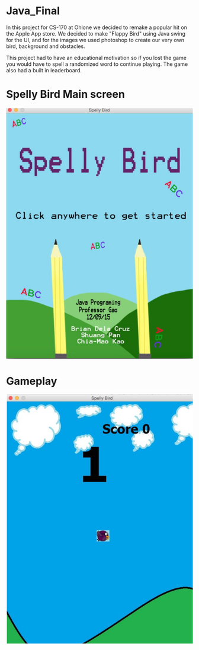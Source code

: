 # Java_Final

In this project for CS-170 at Ohlone we decided to remake a popular hit on the Apple App store. We decided to make "Flappy Bird" using Java swing for the UI, and for the images we used photoshop to create our very own bird, background and obstacles.

This project had to have an educational motivation so if you lost the game you would have to spell a randomized word to continue playing. The game also had a built in leaderboard.

# Spelly Bird Main screen
![Alt text](https://github.com/bl2i4n/Java_Final/blob/master/main_ui.png "SpellyBird")

# Gameplay
![Alt text](https://github.com/bl2i4n/Java_Final/blob/master/in_game_ui.png "MainGame")
